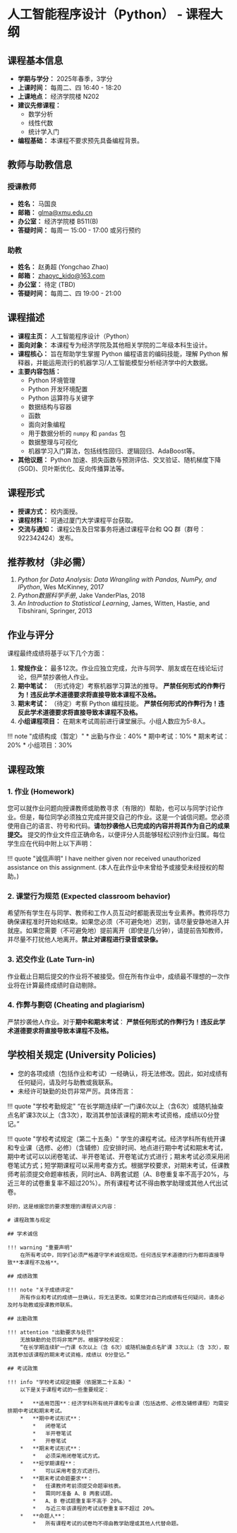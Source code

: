 # 人工智能程序设计（Python） - 课程大纲

## 课程基本信息

*   **学期与学分：** 2025年春季，3学分
*   **上课时间：** 每周二、四 16:40 - 18:20
*   **上课地点：** 经济学院楼 N202
*   **建议先修课程：**
    *   数学分析
    *   线性代数
    *   统计学入门
*   **编程基础：** 本课程不要求预先具备编程背景。

## 教师与助教信息

### 授课教师
*   **姓名：** 马国良
*   **邮箱：** glma@xmu.edu.cn
*   **办公室：** 经济学院楼 B511(B)
*   **答疑时间：** 每周一 15:00 - 17:00 或另行预约

### 助教
*   **姓名：** 赵勇超 (Yongchao Zhao)
*   **邮箱：** zhaoyc_kido@163.com
*   **办公室：** 待定 (TBD)
*   **答疑时间：** 每周二、四 19:00 - 21:00

## 课程描述

*   **课程主页：** 人工智能程序设计（Python）
*   **面向对象：** 本课程专为经济学院及其他相关学院的二年级本科生设计。
*   **课程核心：** 旨在帮助学生掌握 Python 编程语言的编码技能，理解 Python 解释器，并能运用流行的机器学习/人工智能模型分析经济学中的大数据。
*   **主要内容包括：**
    *   Python 环境管理
    *   Python 开发环境配置
    *   Python 运算符与关键字
    *   数据结构与容器
    *   函数
    *   面向对象编程
    *   用于数据分析的 `numpy` 和 `pandas` 包
    *   数据整理与可视化
    *   机器学习入门算法，包括线性回归、逻辑回归、AdaBoost等。
*   **其他议题：** Python 加速、损失函数与预测评估、交叉验证、随机梯度下降 (SGD)、贝叶斯优化、反向传播算法等。

## 课程形式

*   **授课方式：** 校内面授。
*   **课程材料：** 可通过厦门大学课程平台获取。
*   **交流与通知：** 课程公告及日常事务将通过课程平台和 QQ 群（群号：922342424）发布。

## 推荐教材（非必需）

1.  *Python for Data Analysis: Data Wrangling with Pandas, NumPy, and IPython*, Wes McKinney, 2017
2.  *Python数据科学手册*, Jake VanderPlas, 2018
3.  *An Introduction to Statistical Learning*, James, Witten, Hastie, and Tibshirani, Springer, 2013

## 作业与评分

课程最终成绩将基于以下几个方面：

1.  **常规作业：** 最多12次。作业应独立完成，允许与同学、朋友或在在线论坛讨论，但严禁抄袭他人作业。
2.  **期中笔试：** （形式待定）考察机器学习算法的推导。
    **严禁任何形式的作弊行为！违反此学术道德要求将直接导致本课程不及格。**
3.  **期末考试：** （待定）考察 Python 编程技能。
    **严禁任何形式的作弊行为！违反此学术道德要求将直接导致本课程不及格。**
4.  **小组课程项目：** 在期末考试周前进行课堂展示。小组人数应为5-8人。

!!! note "成绩构成（暂定）"
    *   出勤与作业：40%
    *   期中考试：10%
    *   期末考试：20%
    *   小组项目：30%

## 课程政策

### 1. 作业 (Homework)
您可以就作业问题向授课教师或助教寻求（有限的）帮助，也可以与同学讨论作业。但是，每位同学必须独立完成并提交自己的作业。这是一个诚信问题。您必须使用自己的语言、符号和代码。**请勿抄袭他人已完成的内容并将其作为自己的成果提交。** 提交的作业文件应正确命名，以便评分人员能够轻松识别作业归属。每位学生应在代码中附上以下声明：

!!! quote "诚信声明"
    I have neither given nor received unauthorized assistance on this assignment.
    (本人在此作业中未曾给予或接受未经授权的帮助。)

### 2. 课堂行为规范 (Expected classroom behavior)
希望所有学生在与同学、教师和工作人员互动时都能表现出专业素养。教师将尽力确保课程准时开始和结束。如果您必须（不可避免地）迟到，请尽量安静地进入并就座。如果您需要（不可避免地）提前离开（即使是几分钟），请提前告知教师，并尽量不打扰他人地离开。**禁止对课程进行录音或录像。**

### 3. 迟交作业 (Late Turn-in)
作业截止日期后提交的作业将不被接受。但在所有作业中，成绩最不理想的一次作业将在计算最终成绩时自动剔除。

### 4. 作弊与剽窃 (Cheating and plagiarism)
严禁抄袭他人作业。对于**期中和期末考试**：
**严禁任何形式的作弊行为！违反此学术道德要求将直接导致本课程不及格。**

## 学校相关规定 (University Policies)

*   您的各项成绩（包括作业和考试）一经确认，将无法修改。因此，如对成绩有任何疑问，请及时与助教或我联系。
*   未经许可缺勤的处罚非常严厉。具体而言：

!!! quote "学校考勤规定"
    “在长学期连续旷一门课6次以上（含6次）或随机抽查点名旷课3次以上（含3次），取消其参加该课程的期末考试资格，成绩以0分登记。”

!!! quote "学校考试规定（第二十五条）"
    学生的课程考试。经济学科所有统开课和专业课（选修、必修）（含辅修）应安排时间、地点进行期中考试和期末考试，期中考试可以以闭卷笔试、半开卷笔试、开卷笔试方式进行；期末考试必须采用闭卷笔试方式；短学期课程可以采用考查方式。根据学校要求，对期末考试，任课教师考前须提交命题审核表，同时出A、B两套试题（A、B卷重复率不高于20%，与近三年的试卷重复率不超过20%）。所有课程考试不得由教学助理或其他人代出试卷。

```
好的，这是根据您的要求整理的课程讲义内容：

# 课程政策与规定

## 学术诚信

!!! warning "重要声明"
    在所有考试中，同学们必须严格遵守学术诚信规范。任何违反学术道德的行为都将直接导致**本课程不及格**。

## 成绩政策

!!! note "关于成绩评定"
    所有作业和考试的成绩一旦确认，将无法更改。如果您对自己的成绩有任何疑问，请务必及时与助教或授课教师联系。

## 出勤政策

!!! attention "出勤要求与处罚"
    无故缺勤的处罚将非常严厉。根据学校规定：
    “在长学期连续旷一门课 6次以上（含 6次）或随机抽查点名旷课 3次以上（含 3次），取消其参加该课程的期末考试资格，成绩以 0分登记。”

## 考试政策

!!! info "学校考试规定摘要（依据第二十五条）"
    以下是关于课程考试的一些重要规定：

    *   **适用范围**：经济学科所有统开课和专业课（包括选修、必修及辅修课程）均需安排期中考试和期末考试。
    *   **期中考试形式**：
        *   闭卷笔试
        *   半开卷笔试
        *   开卷笔试
    *   **期末考试形式**：
        *   必须采用闭卷笔试方式。
    *   **短学期课程**：
        *   可以采用考查方式进行。
    *   **期末考试命题要求**：
        *   任课教师考前须提交命题审核表。
        *   需同时准备 A、B 两套试题。
        *   A、B 卷试题重复率不高于 20%。
        *   与近三年该课程的考试试卷重复率不超过 20%。
    *   **命题人**：
        *   所有课程考试的试卷均不得由教学助理或其他人代替命题。
